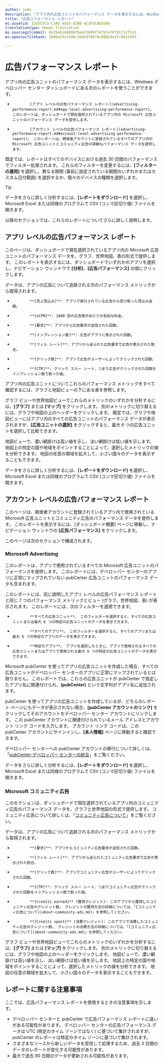 ```yaml
---
author: jnHs
Description: "アプリ内の広告ユニットのパフォーマンス データを表示するには、Windows デベロッパー センター ダッシュボードにあるアプリ レベルとアカウント レベルの広告パフォーマンス レポートを使います。"
title: "広告パフォーマンス レポート"
ms.assetid: 32E555C3-C34D-4503-82BB-4C3F5CAE4500
translationtype: Human Translation
ms.sourcegitcommit: 6b354b1b009bf9e4f2899f7ef97ef8791712f52b
ms.openlocfilehash: 2b06e25a7e96c3645d7067dc0082da3fc942249d

---
```


# 広告パフォーマンス レポート


アプリ内の広告ユニットのパフォーマンス データを表示するには、Windows デベロッパー センター ダッシュボードにある次のレポートを使うことができます。

-   
              [アプリ レベルの広告パフォーマンス レポート](advertising-performance-report.md#app-level-advertising-performance-report)。 このレポートは、ダッシュボードで現在選択されているアプリ内の Microsoft 広告ユニットのパフォーマンス データを提供します。
-   
              [アカウント レベルの広告パフォーマンス レポート](advertising-performance-report.md#account-level-advertising-performance-report)。 このレポートは、開発者アカウントに登録されているすべてのアプリ内の Microsoft 広告ユニットとコミュニティ広告の詳細なパフォーマンス データを提供します。

既定では、レポートはすべてのデバイスにおける過去 30 日間のパフォーマンスでフィルター処理されます。 これらのフィルターを変更するには、**[フィルターの適用]** を選択し、異なる期間 (事前に設定されている期間のいずれかまたはカスタム日付範囲) を選択するか、個々のデバイスの種類を選択します。 

> [!TIP]
> データをさらに詳しく分析するには、**[レポートをダウンロード]** を選択し、Microsoft Excel または同様のプログラムで CSV (コンマ区切り値) ファイルを開きます。

以降のセクションでは、これらのレポートについてさらに詳しく説明します。

## アプリ レベルの広告パフォーマンス レポート

このページは、ダッシュボードで現在選択されているアプリ内の Microsoft 広告ユニットのパフォーマンス データを、グラフ、世界地図、表の形式で提供します。 このレポートを表示するには、ダッシュボードでいずれかのアプリを選択し、ナビゲーション ウィンドウで **[分析]**、**[広告パフォーマンス]** の順にクリックします。

データは、アプリの広告について追跡される次のパフォーマンス メトリックから取得されます。

-   
              **[売上見込み]**: アプリで実行されている広告から受け取った見込み金額。
-   
              **[eCPM]**: 1000 回の広告表示あたりの有効な料金。
-   
              **[要求]**: アプリから広告要求が送信された回数。
-   
              **[インプレッション数]**: 広告がアプリに表示された回数。
-   
              **[フィル レート]**: アプリから送られた広告要求で広告が表示された割合。
-   
              **[クリック数]**: アプリで広告がユーザーによってクリックされた回数。
-   
              **[CTR]**: クリック スルー レート、つまり広告がクリックされた回数をインプレッション数で割った値。

アプリ内の広告ユニットについてこれらのパフォーマンス メトリックをすべて確認するには、グラフと地図ビューの下にある表を参照します。

グラフ ビューや世界地図ビューでこれらのメトリックのいずれかを分析するには、**[グラフ]** または **[マップ]** をクリックします。 別のメトリックに切り替えるには、グラフや地図の上のヘッダーをクリックします。 既定では、グラフや地図ビューにはアプリ内のすべての広告ユニットのパフォーマンス データが表示されますが、**[広告ユニットの選択]** をクリックすると、最大 6 つの広告ユニットを選択して比較できます。

地図ビューで、濃い網掛けは高い値を示し、淡い網掛けは低い値を示します。 地図上の特定の国や地域をポイントすることによって、選択したメトリックの値を分析できます。 地図の任意の領域を拡大して、小さい国々のデータを表示することもできます。

データをさらに詳しく分析するには、**[レポートをダウンロード]** を選択し、Microsoft Excel または同様のプログラムで CSV (コンマ区切り値) ファイルを開きます。

## アカウント レベルの広告パフォーマンス レポート

このページは、開発者アカウントに登録されているアプリ内で使用されている Microsoft 広告ユニットとコミュニティ広告のパフォーマンス データを提供します。 このレポートを表示するには、[ダッシュボード概要] ページに移動し、ナビゲーション ウィンドウの **[広告パフォーマンス]** をクリックします。

このページは次のセクションで構成されます。

### Microsoft Advertising

このレポートは、アプリで使用されているすべての Microsoft 広告ユニットのパフォーマンスを提供します。 このレポートには、デベロッパー センターのアプリに正常にマップされていない pubCenter 広告ユニットのパフォーマンス データも含まれます。

このレポートには、前に説明したアプリ レベルの広告パフォーマンス レポートと同じ 7 つのパフォーマンス メトリックとビュー (グラフ、世界地図、表) が表示されます。 このレポートには、次のフィルターを適用できます。

-   
              **すべての広告ユニット**。 このフィルターを選択すると、すべての広告ユニットまたは最大 6 つの特定の広告ユニットのデータを表示できます。
-   
              **すべてのアプリ**。 このフィルターを選択すると、すべてのアプリまたは最大 6 つの特定のアプリのデータを表示できます。
-   
              **特定のアプリ**。 アプリを選択したときに、アプリで使用されるすべての広告ユニットまたはアプリで使用される最大 6 つの特定の広告ユニットのデータを表示できます。

Microsoft pubCenter を使ってアプリの広告ユニットを作成した場合、すべての広告ユニットがデベロッパー センターのアプリに正常にマップされているとは限りません。 このレポートでは、これらの広告ユニットが pubCenter で指定したアプリ名に関連付けられ、**(pubCenter)** という文字列がアプリ名に追加されます。

pubCenter を使ってアプリの広告ユニットを作成しているが、どちらのレポート ページにもデータが表示されない場合、**[pubCenter アカウントのリンク]** をクリックしてそのアカウントをデベロッパー センター アカウントにリンクします。 この pubCenter アカウントに関連付けられているメール アドレスとアカウント リンク コードを入力します。 アカウント リンク コードは、この pubCenter アカウントにサインインし、**[本人情報]** ページに移動すると確認できます。

デベロッパー センターへの pubCenter アカウントの移行について詳しくは、「[pubCenter-デベロッパー センターの統合](pubcenter-dev-center-integration.md)」をご覧ください。

データをさらに詳しく分析するには、**[レポートをダウンロード]** を選択し、Microsoft Excel または同様のプログラムで CSV (コンマ区切り値) ファイルを開きます。

### Microsoft コミュニティ広告

このセクションは、ダッシュボードで現在選択されているアプリ内のコミュニティ広告のパフォーマンス データを、グラフと世界地図の形式で提供します。 コミュニティ広告について詳しくは、「[コミュニティ広告について](about-community-ads.md)」をご覧ください。

データは、アプリの広告について追跡される次のパフォーマンス メトリックから取得されます。

-   
              **[要求]**: アプリからコミュニティ広告要求が送信された回数。
-   
              **[フィル レート]**: アプリから送られたコミュニティ広告要求で広告が表示された割合。
-   
              **[クリック数]**: アプリでコミュニティ広告がユーザーによってクリックされた回数。
-   
              **[CTR]**: クリック スルー レート、つまりコミュニティ広告がクリックされた回数をインプレッション数で割った値。
-   
              **[Credits earned]** (獲得クレジット): このアプリから獲得したコミュニティ広告のクレジット数。 クレジットの獲得方法の詳細については、「[コミュニティ広告について](about-community-ads.md)」を参照してください。
-   
              **[Credits spent]** (消費クレジット): このアプリで消費したコミュニティ広告のクレジット数。 クレジットの消費方法の詳細については、「[コミュニティ広告について](about-community-ads.md)」を参照してください。

グラフ ビューや世界地図ビューでこれらのメトリックのいずれかを分析するには、**[グラフ]** または **[マップ]** をクリックします。 別のメトリックに切り替えるには、グラフや地図の上のヘッダーをクリックします。 地図ビューで、濃い網掛けは高い値を示し、淡い網掛けは低い値を示します。 地図上の特定の国や地域をポイントすることによって、選択したメトリックの値を分析できます。 地図の任意の領域を拡大して、小さい国々のデータを表示することもできます。

## レポートに関する注意事項

ここでは、広告パフォーマンス レポートを使用するときの注意事項を示します。

- デベロッパー センターと pubCenter で広告パフォーマンス レポートに違いがある可能性があります。 デベロッパー センターの広告パフォーマンス データは UTC (特定のタイム ゾーンではなく) に基づいて集計されますが、pubCenter のレポートは特定のタイム ゾーンに基づいて集計されます。
- さまざまなソースから新しいデータを受信して処理するため、過去 3 日間のデータのレポートが変化する可能性があります。
- 最大で過去 90 日間のデータが更新される可能性があります。

 

 



<!--HONumber=Jul16_HO2-->


